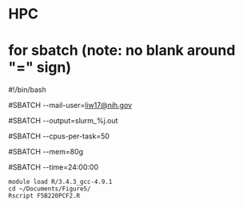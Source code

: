 # HPC

# for sbatch (note: no blank around "=" sign)

#!/bin/bash

#SBATCH --mail-user=liw17@nih.gov

#SBATCH --output=slurm_%j.out

#SBATCH --cpus-per-task=50

#SBATCH --mem=80g

#SBATCH --time=24:00:00


	module load R/3.4.3_gcc-4.9.1
	cd ~/Documents/Figure5/
	Rscript F5B220PCF2.R
	
